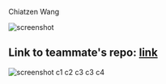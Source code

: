 Chiatzen Wang

![screenshot](https://i.imgur.com/ImZwGVp.png)
## Link to teammate's repo: [link](https://github.com/kris20012/ECE444-F2022-Lab1)
![screenshot](https://i.imgur.com/oA08taK.png)
c1
c2
c3
c3
c4